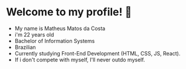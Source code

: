 # Welcome to my profile! 👋

- My name is Matheus Matos da Costa
- i'm 22 years old
- Bachelor of Information Systems
- Brazilian
- Currently studying Front-End Development (HTML, CSS, JS, React).
- If i don't compete with myself, I'll never outdo myself.
<!---
zKenshi/zKenshi is a ✨ special ✨ repository because its `README.md` (this file) appears on your GitHub profile.
You can click the Preview link to take a look at your changes.
--->
